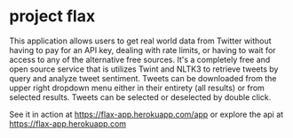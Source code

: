 # project flax

This application allows users to get real world data from Twitter without having to pay for an API key, dealing with rate limits, or having to wait for access to any of the alternative free sources. It's a completely free and open source service that is utilizes  Twint and NLTK3 to retrieve tweets by query and analyze tweet sentiment. Tweets can be downloaded from the upper right dropdown menu either in their entirety (all results) or from selected results. Tweets can be selected or deselected by double click.

See it in action at https://flax-app.herokuapp.com/app or explore the api at https://flax-app.herokuapp.com
